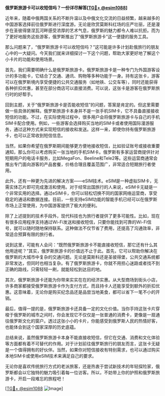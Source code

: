 **俄罗斯旅游卡可以收短信吗？一份详尽解答[[TG💪+ @esim1088](https://t.me/s/esim1088)]**

近年来，随着中俄两国关系的不断升温以及中俄文化交流的日益频繁，越来越多的中国游客选择前往俄罗斯进行深度游。无论是欣赏莫斯科红场的庄严壮丽，还是漫步在圣彼得堡涅瓦河畔感受浓厚的艺术气息，俄罗斯的魅力都令人难以抗拒。而为了更好地服务这些游客，俄罗斯推出了“俄罗斯旅游卡”这一便捷的服务工具。

那么问题来了，“俄罗斯旅游卡可以收短信吗？”这可能是许多计划赴俄旅行的朋友心中的一大疑问。今天我们就来详细探讨一下这个问题，帮助大家更好地了解这个小卡片的功能和使用场景。

首先，我们需要明确什么是俄罗斯旅游卡。俄罗斯旅游卡是一种专门为外国游客设计的多功能卡，它结合了交通、通讯、购物等多种功能于一身。持有这张卡，游客可以在俄罗斯境内享受便捷的公共交通服务（如地铁、公交车等），同时还能获得各种折扣优惠，甚至在部分商店可以直接消费。可以说，这张卡是游客在俄罗斯旅行时的好帮手。

回到主题，关于“俄罗斯旅游卡是否能收短信”的问题，答案是肯定的。但这里需要做一些具体的解释。俄罗斯旅游卡本身并不是一张手机SIM卡，它不具备直接接收短信的功能。不过，在实际使用过程中，很多用户会将俄罗斯旅游卡与自己的手机SIM卡配合使用。例如，一些游客会选择购买当地的SIM卡或者使用国际漫游服务，通过这种方式来实现短信的接收和发送。这样一来，即使你持有俄罗斯旅游卡，也可以正常收到短信信息。

当然，如果你希望在俄罗斯期间能够更方便地接收短信，比如验证账号或接收重要通知，那么你可以考虑购买一张当地的手机SIM卡。俄罗斯有多家运营商提供针对短期用户的电话卡服务，比如MegaFon、Beeline和Tele2等。这些运营商通常会推出专门面向游客的产品套餐，价格合理且覆盖范围广，非常适合短期旅行者使用。

此外，还有一种更为先进的解决方案——eSIM技术。eSIM是一种虚拟SIM卡，无需实体芯片即可完成激活和使用。对于经常出国旅行的人来说，eSIM卡无疑是一个非常实用的选择。通过eSIM卡，你可以轻松切换不同的国家网络运营商，享受稳定的通话和数据连接。目前，一些支持eSIM功能的智能手机已经可以在俄罗斯市场上正常使用，为中国游客提供了极大的便利。

除了上述提到的技术手段外，现代科技也为旅行者提供了更多可能性。比如，现在有很多应用程序支持通过Wi-Fi发送和接收短信，只要你能找到可靠的Wi-Fi信号，就可以随时随地保持联系。这种做法不仅节省了费用，还提高了沟通效率，非常适合预算有限的旅行者。

说到这里，可能有人会问：“既然俄罗斯旅游卡不能直接收短信，那它还有什么其他用途呢？”其实，俄罗斯旅游卡的价值远不止于此。首先，它可以帮助你解决在俄罗斯的大城市中复杂的交通问题。无论是莫斯科还是圣彼得堡，公共交通系统都非常发达，但同时也相当复杂。有了俄罗斯旅游卡，你就不用担心迷路或者找不到正确的路线，只需轻轻一刷，就能轻松到达目的地。

其次，俄罗斯旅游卡还能为你带来实实在在的经济实惠。从大型商场到街头小店，许多商家都接受俄罗斯旅游卡作为支付方式，而且持卡人还能享受到额外的折扣优惠。这意味着，无论你是购买纪念品还是品尝当地美食，都可以省下一笔不小的开销。

最后，值得一提的是，俄罗斯旅游卡还具备一定的文化价值。当你手持这张卡片穿梭于俄罗斯的城市之间时，你会发现它不仅仅是一张普通的消费卡，更像是一扇通往俄罗斯文化的窗户。透过这张小小的卡片，你能感受到俄罗斯人民的热情好客，也能体会到这个国家深厚的历史底蕴。

总结来说，虽然俄罗斯旅游卡本身不能直接收短信，但它在交通、消费和文化体验等方面都有着不可替代的作用。对于计划前往俄罗斯旅行的朋友而言，这张卡无疑是一个值得拥有的好伙伴。当然，如果你对短信接收有特别需求，也可以通过购买本地SIM卡或使用eSIM技术来满足自己的要求。

无论你是喜欢传统旅行方式的老派旅客，还是热衷于尝试新技术的年轻探险家，俄罗斯都会以它独特的魅力吸引着每一位访客。所以，不妨带上你的护照和俄罗斯旅游卡，开启一段难忘的旅程吧！

[[TG💪+ @esim1088](https://t.me/s/esim1088) ![Image](https://i.postimg.cc/4NQfJmqS/Snipaste-2025-05-13-00-14-12.png)]